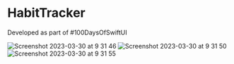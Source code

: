 # HabitTracker
Developed as part of #100DaysOfSwiftUI

![Screenshot 2023-03-30 at 9 31 46](https://user-images.githubusercontent.com/23187781/228697821-e7eaa594-3206-4468-a981-d1df5f043466.png)
![Screenshot 2023-03-30 at 9 31 50](https://user-images.githubusercontent.com/23187781/228697829-5635fbee-1679-4d91-9b3e-26e06880a786.png)
![Screenshot 2023-03-30 at 9 31 55](https://user-images.githubusercontent.com/23187781/228697836-33641ceb-d162-47c5-b5f7-05a7eab9a1ea.png)
